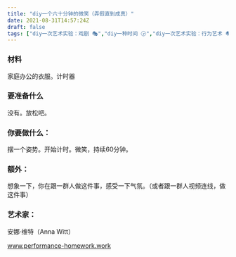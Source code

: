 ```yaml
---
title: "diy一个六十分钟的微笑（弄假直到成真）"
date: 2021-08-31T14:57:24Z
draft: false
tags: ["diy一次艺术实验：戏剧 🎭","diy一种时间 🕞","diy一次艺术实验：行为艺术 🎭","diy一种感觉：尴尬 😬","diy一种感觉：笑 😄"]
---
```


### 材料
家庭办公的衣服。计时器

### 要准备什么

没有。放松吧。

### 你要做什么：

摆一个姿势。开始计时。微笑，持续60分钟。

### 额外：

想象一下，你在跟一群人做这件事，感受一下气氛。（或者跟一群人视频连线，做这件事）

### 艺术家：

安娜·维特（Anna Witt）

www.performance-homework.work

